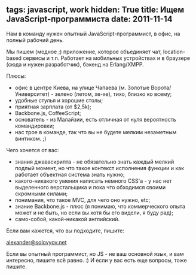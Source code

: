 tags: javascript, work
hidden: True
title:  Ищем JavaScript-программиста
date: 2011-11-14
----

Нам в команду нужен опытный JavaScript-программист, в офис, на полный
рабочий день.

Мы пишем (модное ;) приложение, которое объединяет чат, location-based
сервисы и т.п. Работает на мобильных устройствах и в браузере (сюда и
нужен разработчик), бэкенд на Erlang/XMPP.

Плюсы:

-   офис в центре Киева, на улице Чапаева (м. Золотые
    Ворота/Университет) - зелено (летом, хе-хе), тихо, близко ко всему;
-   удобные стулья и хорошие столы;
-   приятная зарплата (от \$2,5k);
-   Backbone.js, CoffeeScript;
-   основатель - из Малайзии, есть отличная от нуля вероятность
    командировки;
-   нас трое в команде, так что вы не будете мелким незаметным винтиком.
    ;)

Чего хочется от вас:

-   знания джаваскрипта - не обязательно знать каждый мелкий подлый
    момент, но что такое контекст исполнения функции и как работает
    объектная система знать нужно;
-   какого-никакого умения написать немного CSS'a - у нас нет
    выделенного верстальщика и пока что обходимся своими скромными
    силами;
-   понимания, что такое MVC, для чего оно нужно, etc;
-   знание Backbone.js - плюс (я понимаю, что коммерческого опыта может
    и не быть, но если вы хотя бы его видели, я буду рад);
-   само-собой, какой-никакой английский.

Если вам кажется, что вы подходите, пишите:

[alexander@solovyov.net](mailto:alexander@solovyov.net)

Если вы опытный программист, но JS - не ваш основной язык, и вам
интересно, пишите всë равно. :) И если у вас есть еще вопросы, тоже
пишите.

